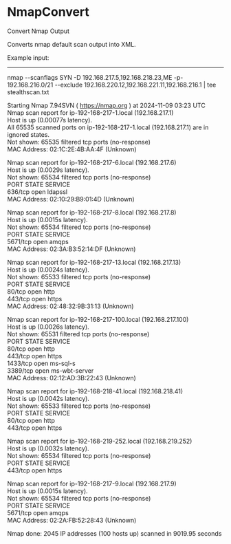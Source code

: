 # NmapConvert
Convert Nmap Output

Converts nmap default scan output into XML.

Example input:

-----

nmap --scanflags SYN -D 192.168.217.5,192.168.218.23,ME -p- 192.168.216.0/21 --exclude 192.168.220.12,192.168.221.11,192.168.216.1 | tee stealthscan.txt  

Starting Nmap 7.94SVN ( https://nmap.org ) at 2024-11-09 03:23 UTC  
Nmap scan report for ip-192-168-217-1.local (192.168.217.1)  
Host is up (0.00077s latency).  
All 65535 scanned ports on ip-192-168-217-1.local (192.168.217.1) are in ignored states.  
Not shown: 65535 filtered tcp ports (no-response)  
MAC Address: 02:1C:2E:4B:AA:4F (Unknown)  

Nmap scan report for ip-192-168-217-6.local (192.168.217.6)  
Host is up (0.0029s latency).  
Not shown: 65534 filtered tcp ports (no-response)  
PORT    STATE SERVICE  
636/tcp open  ldapssl  
MAC Address: 02:10:29:B9:01:4D (Unknown)  

Nmap scan report for ip-192-168-217-8.local (192.168.217.8)  
Host is up (0.0015s latency).  
Not shown: 65534 filtered tcp ports (no-response)  
PORT     STATE SERVICE  
5671/tcp open  amqps  
MAC Address: 02:3A:B3:52:14:DF (Unknown)  

Nmap scan report for ip-192-168-217-13.local (192.168.217.13)  
Host is up (0.0024s latency).  
Not shown: 65533 filtered tcp ports (no-response)  
PORT    STATE SERVICE  
80/tcp  open  http  
443/tcp open  https  
MAC Address: 02:48:32:9B:31:13 (Unknown)  

Nmap scan report for ip-192-168-217-100.local (192.168.217.100)  
Host is up (0.0026s latency).  
Not shown: 65531 filtered tcp ports (no-response)  
PORT     STATE SERVICE  
80/tcp   open  http  
443/tcp  open  https  
1433/tcp open  ms-sql-s  
3389/tcp open  ms-wbt-server  
MAC Address: 02:12:AD:3B:22:43 (Unknown)  

Nmap scan report for ip-192-168-218-41.local (192.168.218.41)  
Host is up (0.0042s latency).  
Not shown: 65533 filtered tcp ports (no-response)  
PORT    STATE SERVICE  
80/tcp  open  http  
443/tcp open  https  

Nmap scan report for ip-192-168-219-252.local (192.168.219.252)  
Host is up (0.0032s latency).  
Not shown: 65534 filtered tcp ports (no-response)  
PORT    STATE SERVICE  
443/tcp open  https  

Nmap scan report for ip-192-168-217-9.local (192.168.217.9)  
Host is up (0.0015s latency).  
Not shown: 65534 filtered tcp ports (no-response)  
PORT     STATE SERVICE  
5671/tcp open  amqps  
MAC Address: 02:2A:FB:52:28:43 (Unknown)  

Nmap done: 2045 IP addresses (100 hosts up) scanned in 9019.95 seconds
